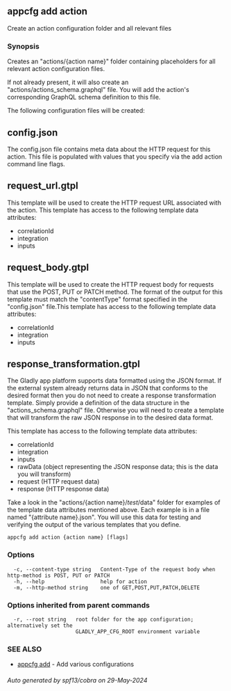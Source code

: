 ## appcfg add action

Create an action configuration folder and all relevant files

### Synopsis

Creates an "actions/{action name}" folder containing placeholders for all relevant
action configuration files.

If not already present, it will also create an "actions/actions_schema.graphql" file.
You will add the action's corresponding GraphQL schema definition to this file.

The following configuration files will be created:

config.json
-----------
The config.json file contains meta data about the HTTP request for this action. This
file is populated with values that you specify via the add action command line flags.

request_url.gtpl
----------------
This template will be used to create the HTTP request URL associated with the
action. This template has access to the following template data attributes:
- correlationId
- integration
- inputs

request_body.gtpl
-----------------
This template will be used to create the HTTP request body for requests that
use the POST, PUT or PATCH method. The format of the output for this template
must match the "contentType" format specified in the "config.json" file.This
template has access to the following template data attributes:
- correlationId
- integration
- inputs
 
response_transformation.gtpl
----------------------------
The Gladly app platform supports data formatted using the JSON format. If
the external system already returns data in JSON that conforms to the desired
format then you do not need to create a response transformation template.
Simply provide a definition of the data structure in the "actions_schema.graphql"
file. Otherwise you will need to create a template that will transform the raw
JSON response in to the desired data format.

This template has access to the following template data attributes:
- correlationId
- integration
- inputs
- rawData (object representing the JSON response data; this is the data you will transform)
- request (HTTP request data)
- response (HTTP response data)

Take a look in the "actions/{action name}/_test_/data" folder for examples of the
template data attributes mentioned above. Each example is in a file  named
"{attribute name}.json". You will use this data for testing and verifying the
output of the various templates that you define.


```
appcfg add action {action name} [flags]
```

### Options

```
  -c, --content-type string   Content-Type of the request body when http-method is POST, PUT or PATCH
  -h, --help                  help for action
  -m, --http-method string    one of GET,POST,PUT,PATCH,DELETE
```

### Options inherited from parent commands

```
  -r, --root string   root folder for the app configuration; alternatively set the
                      GLADLY_APP_CFG_ROOT environment variable
```

### SEE ALSO

* [appcfg add](appcfg_add.md)	 - Add various configurations

###### Auto generated by spf13/cobra on 29-May-2024

